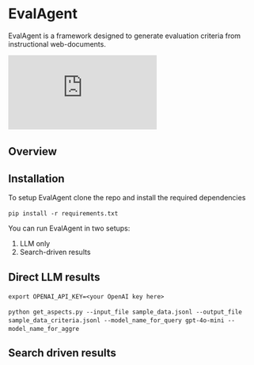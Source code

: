 # EvalAgent

EvalAgent is a framework designed to generate evaluation criteria from instructional web-documents. 

![Overview of our proposed pipeline](https://github.com/ManyaWadhwa/EvalAgent/blob/main/images/Eval_Agents_Overview.pdf)

## Overview 

## Installation 
To setup EvalAgent clone the repo and install the required dependencies 

`
pip install -r requirements.txt
`

You can run EvalAgent in two setups:
1. LLM only 
2. Search-driven results 

## Direct LLM results 

`
export OPENAI_API_KEY=<your OpenAI key here>
`

`
python get_aspects.py --input_file sample_data.jsonl --output_file sample_data_criteria.jsonl --model_name_for_query gpt-4o-mini --model_name_for_aggre
`

## Search driven results



